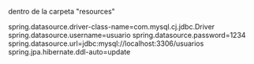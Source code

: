dentro de la carpeta "resources"

spring.datasource.driver-class-name=com.mysql.cj.jdbc.Driver
spring.datasource.username=usuario
spring.datasource.password=1234
spring.datasource.url=jdbc:mysql://localhost:3306/usuarios
spring.jpa.hibernate.ddl-auto=update

